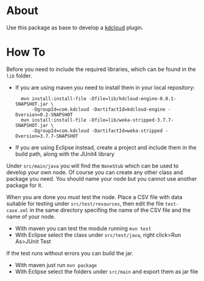 # About

Use this package as base to develop a [kdcloud](http:///github.com/vispax/kd-cloud) plugin.

# How To

Before you need to include the required libraries, which can be found in the `lib` folder.
+ If you are using maven you need to install them in your local repository:

		mvn install:install-file -Dfile=lib/kdcloud-engine-0.0.1-SNAPSHOT.jar \
			-DgroupId=com.kdcloud -DartifactId=kdcloud-engine -Dversion=0.2-SNAPSHOT
		mvn install:install-file -Dfile=lib/weka-stripped-3.7.7-SNAPSHOT.jar \
			-DgroupId=com.kdcloud -DartifactId=weka-stripped -Dversion=3.7.7-SNAPSHOT

+ If you are using Eclipse instead, create a project and include them in the build path, along with the JUnit4 library

Under `src/main/java` you will find the `NoneStub` which can be used to develop your own node. Of course you can create any other class and package you need. You should name your node but you cannot use another package for it.

When you are done you must test the node. Place a CSV file with data suitable for testing under `src/test/resources`, then edit the file `test-case.xml` in the same directory specifing the name of the CSV file and the name of your node.
+ With maven you can test the module running `mvn test`
+ With Eclipse select the class under `src/test/java`, right click>Run As>JUnit Test

If the test runs without errors you can build the jar.
+ With maven just run `mvn package`
+ With Eclipse select the folders under `src/main` and export them as jar file
